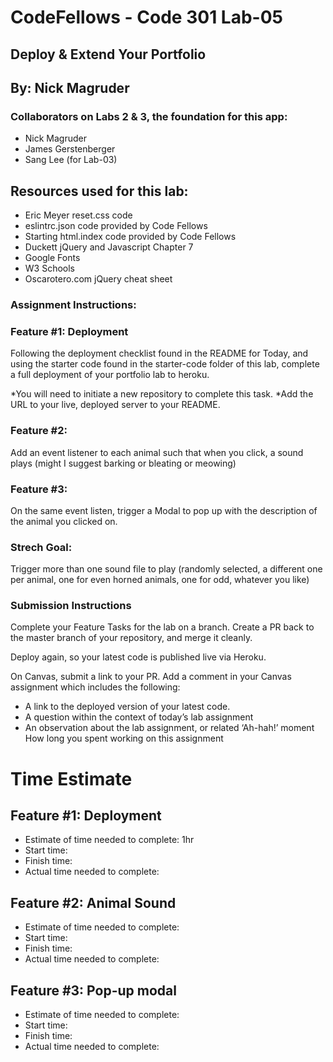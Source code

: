 # CodeFellows - Code 301 Lab-05
## Deploy & Extend Your Portfolio
## By: Nick Magruder

### Collaborators on Labs 2 & 3, the foundation for this app:
* Nick Magruder
* James Gerstenberger
* Sang Lee (for Lab-03)

## Resources used for this lab: 
* Eric Meyer reset.css code
* eslintrc.json code provided by Code Fellows
* Starting html.index code provided by Code Fellows
* Duckett jQuery and Javascript Chapter 7
* Google Fonts
* W3 Schools
* Oscarotero.com jQuery cheat sheet

### Assignment Instructions:

### Feature #1: Deployment
Following the deployment checklist found in the README for Today, and using the starter code found in the starter-code folder of this lab, complete a full deployment of your portfolio lab to heroku.

*You will need to initiate a new repository to complete this task.
*Add the URL to your live, deployed server to your README.

### Feature #2:
Add an event listener to each animal  such that when you click, a sound plays (might I suggest barking or bleating or meowing)

### Feature #3:
On the same event listen, trigger a Modal to pop up with the description of the animal you clicked on.

### Strech Goal: 
Trigger more than one sound file to play (randomly selected, a different one per animal, one for even horned animals, one for odd, whatever you like)

### Submission Instructions
Complete your Feature Tasks for the lab on a branch.
Create a PR back to the master branch of your repository, and merge it cleanly.

Deploy again, so your latest code is published live via Heroku.

On Canvas, submit a link to your PR. Add a comment in your Canvas assignment which includes the following:

* A link to the deployed version of your latest code.
* A question within the context of today’s lab assignment
* An observation about the lab assignment, or related ‘Ah-hah!’ moment
How long you spent working on this assignment


# Time Estimate
## Feature #1: Deployment
* Estimate of time needed to complete: 1hr
* Start time: 
* Finish time: 
* Actual time needed to complete:

## Feature #2: Animal Sound
* Estimate of time needed to complete: 
* Start time: 
* Finish time: 
* Actual time needed to complete:

## Feature #3: Pop-up modal
* Estimate of time needed to complete: 
* Start time: 
* Finish time: 
* Actual time needed to complete: